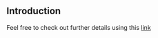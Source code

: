 

## Introduction














Feel free to check out further details using this [link](https://fanfanccluo.github.io/substance-use-analysis-in-R/cs01.html)
